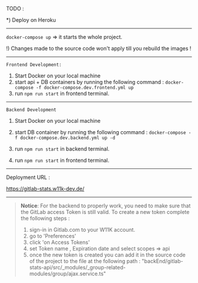 
TODO :

*) Deploy on Heroku

--------------------------------------------


`docker-compose up`
=> it starts the whole project. 

!) Changes made to the source code won't apply till you rebuild the images !


---------------------------------------------------------

    Frontend Development:
1) Start Docker on your local machine
2) start api + DB containers by running the following command :
   `docker-compose -f docker-compose.dev.frontend.yml up`
3) run `npm run start` in frontend terminal.


______________________________________________________________________

    Backend Development
1) Start Docker on your local machine
2) start DB container by running the following command : `docker-compose -f docker-compose.dev.backend.yml up -d` 

3) run `npm run start` in backend terminal.
4) run `npm run start` in frontend terminal.



______________________________________________________________________
Deployment URL :

https://gitlab-stats.w11k-dev.de/

______________________________________________________________________

>**Notice**:
>For the backend to properly work, you need to make sure that the GitLab access Token is still valid.
>To create a new token complete the following steps :
>1) sign-in in Gitlab.com to your W11K account.
>2) go to 'Preferences'
>3) click 'on Access Tokens'
>4) set Token name , Expiration date and select scopes => api
>5) once the new token is created you can add it in the source code of the project to the file at the following path :
"backEnd/gitlab-stats-api/src/_modules/_group-related-modules/group/ajax.service.ts"

